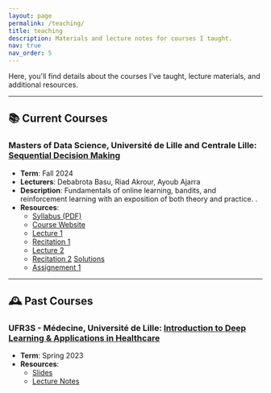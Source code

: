 ```yaml
---
layout: page
permalink: /teaching/
title: teaching
description: Materials and lecture notes for courses I taught.
nav: true
nav_order: 5
---
```


Here, you'll find details about the courses I've taught, lecture materials, and additional resources.

---

## 📚 Current Courses

### Masters of Data Science, Université de Lille and Centrale Lille: [Sequential Decision Making](https://debabrota-basu.github.io/course_bandit_rl.html)
- **Term**: Fall 2024  
- **Lecturers**: Debabrota Basu, Riad Akrour, Ayoub Ajarra
- **Description**: Fundamentals of online learning, bandits, and reinforcement learning with an exposition of both theory and practice. .  
- **Resources**:  
  - [Syllabus (PDF)](link-to-syllabus)
  - [Course Website](https://debabrota-basu.github.io/course_bandit_rl.html)
  - [Lecture 1]()
  - [Recitation 1]()
  - [Lecture 2]()
  - [Recitation 2]() [Solutions]()
  - [Assignement 1]()


---

## 🕰️ Past Courses

### UFR3S - Médecine, Université de Lille: [Introduction to Deep Learning & Applications in Healthcare](link-to-course-page-or-resource)
- **Term**: Spring 2023   
- **Resources**:  
  - [Slides](link-to-syllabus)
  - [Lecture Notes](link-to-lecture-notes)



